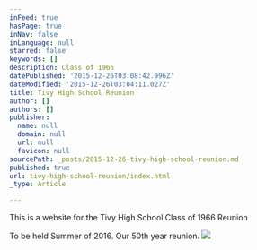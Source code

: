 ```yaml
---
inFeed: true
hasPage: true
inNav: false
inLanguage: null
starred: false
keywords: []
description: Class of 1966
datePublished: '2015-12-26T03:08:42.996Z'
dateModified: '2015-12-26T03:04:11.027Z'
title: Tivy High School Reunion
author: []
authors: []
publisher:
  name: null
  domain: null
  url: null
  favicon: null
sourcePath: _posts/2015-12-26-tivy-high-school-reunion.md
published: true
url: tivy-high-school-reunion/index.html
_type: Article

---
```

This is a website for the Tivy High School Class of 1966 Reunion

To be held Summer of 2016\. Our 50th year reunion.
![](https://the-grid-user-content.s3-us-west-2.amazonaws.com/d5d7d2d7-70df-41f1-92da-9ca707840257.jpg)